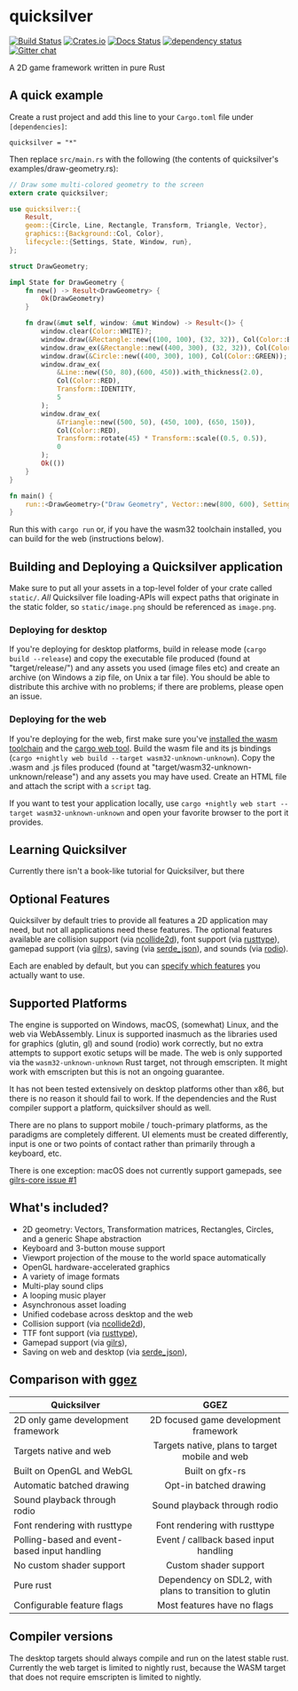 # quicksilver

[![Build Status](https://travis-ci.org/ryanisaacg/quicksilver.svg)](https://travis-ci.org/ryanisaacg/quicksilver)
[![Crates.io](https://img.shields.io/crates/v/quicksilver.svg)](https://crates.io/crates/quicksilver)
[![Docs Status](https://docs.rs/quicksilver/badge.svg)](https://docs.rs/quicksilver)
[![dependency status](https://deps.rs/repo/github/ryanisaacg/quicksilver/status.svg)](https://deps.rs/repo/github/ryanisaacg/quicksilver)
[![Gitter chat](https://badges.gitter.im/quicksilver-rs/Lobby.svg)](https://gitter.im/quicksilver-rs/Lobby?utm_source=badge&utm_medium=badge&utm_campaign=pr-badge&utm_content=badge)

A 2D game framework written in pure Rust

## A quick example

Create a rust project and add this line to your `Cargo.toml` file under `[dependencies]`:

    quicksilver = "*"

Then replace `src/main.rs` with the following (the contents of quicksilver's examples/draw-geometry.rs):

```rust
// Draw some multi-colored geometry to the screen
extern crate quicksilver;

use quicksilver::{
    Result,
    geom::{Circle, Line, Rectangle, Transform, Triangle, Vector},
    graphics::{Background::Col, Color},
    lifecycle::{Settings, State, Window, run},
};

struct DrawGeometry;

impl State for DrawGeometry {
    fn new() -> Result<DrawGeometry> {
        Ok(DrawGeometry)
    }

    fn draw(&mut self, window: &mut Window) -> Result<()> {
        window.clear(Color::WHITE)?;
        window.draw(&Rectangle::new((100, 100), (32, 32)), Col(Color::BLUE));
        window.draw_ex(&Rectangle::new((400, 300), (32, 32)), Col(Color::BLUE), Transform::rotate(45), 10);
        window.draw(&Circle::new((400, 300), 100), Col(Color::GREEN));
        window.draw_ex(
            &Line::new((50, 80),(600, 450)).with_thickness(2.0),
            Col(Color::RED),
            Transform::IDENTITY,
            5
        );
        window.draw_ex(
            &Triangle::new((500, 50), (450, 100), (650, 150)),
            Col(Color::RED),
            Transform::rotate(45) * Transform::scale((0.5, 0.5)),
            0
        );
        Ok(())
    }
}

fn main() {
    run::<DrawGeometry>("Draw Geometry", Vector::new(800, 600), Settings::default());
}
```

Run this with `cargo run` or, if you have the wasm32 toolchain installed, you can build for the web 
(instructions below).


## Building and Deploying a Quicksilver application

Make sure to put all your assets in a top-level folder of your crate called `static/`. *All* Quicksilver file loading-APIs will expect paths that originate in the static folder, so `static/image.png` should be referenced as `image.png`.

### Deploying for desktop

If you're deploying for desktop platforms, build in release mode (`cargo build --release`) 
and copy the executable file produced (found at "target/release/") and any assets you used (image files 
etc) and create an archive (on Windows a zip file, on Unix a tar file). You should be able to distribute
this archive with no problems; if there are problems, please open an issue.

### Deploying for the web

If you're deploying for the web, first make sure you've 
[installed the wasm toolchain](https://www.hellorust.com/news/native-wasm-target.html) 
and the [cargo web tool](https://github.com/koute/cargo-web). Build the 
wasm file and its js bindings (`cargo +nightly web build --target wasm32-unknown-unknown`). Copy the .wasm and .js
files produced (found at "target/wasm32-unknown-unknown/release") and any assets you may have used. Create an HTML file and attach the script with a `script` tag.

If you want to test your application locally, use `cargo +nightly web start --target wasm32-unknown-unknown` and open your favorite browser to the port it provides. 

## Learning Quicksilver

Currently there isn't a book-like tutorial for Quicksilver, but there 

## Optional Features

Quicksilver by default tries to provide all features a 2D application may need, but not all applications need these features. 
The optional features available are 
collision support (via [ncollide2d](https://github.com/sebcrozet/ncollide)), 
font support (via [rusttype](https://github.com/redox-os/rusttype)), 
gamepad support (via [gilrs](https://gitlab.com/gilrs-project/gilrs)), 
saving (via [serde_json](https://github.com/serde-rs/json)),
and sounds (via [rodio](https://github.com/tomaka/rodio)). 

Each are enabled by default, but you can [specify which features](https://doc.rust-lang.org/cargo/reference/specifying-dependencies.html#choosing-features) you actually want to use. 

## Supported Platforms

The engine is supported on Windows, macOS, (somewhat) Linux, and the web via WebAssembly. 
Linux is supported inasmuch as the libraries used for graphics (glutin, gl) and sound (rodio) work correctly, 
but no extra attempts to support exotic setups will be made. 
The web is only supported via the `wasm32-unknown-unknown` Rust target, not through emscripten.
It might work with emscripten but this is not an ongoing guarantee.

It has not been tested extensively on desktop platforms other than x86, but there is no reason it should fail to work. If the dependencies and the Rust compiler support a platform, quicksilver should as well.

There are no plans to support mobile / touch-primary platforms, as the paradigms are completely different. UI elements must be created differently, input is one or two points of contact rather than primarily through a keyboard, etc. 

There is one exception: macOS does not currently support gamepads, see [gilrs-core issue #1](https://gitlab.com/gilrs-project/gilrs-core/issues/1)

## What's included?

- 2D geometry: Vectors, Transformation matrices, Rectangles, Circles, and a generic Shape abstraction
- Keyboard and 3-button mouse support
- Viewport projection of the mouse to the world space automatically
- OpenGL hardware-accelerated graphics
- A variety of image formats
- Multi-play sound clips
- A looping music player
- Asynchronous asset loading
- Unified codebase across desktop and the web
- Collision support (via [ncollide2d](https://github.com/sebcrozet/ncollide)), 
- TTF font support (via [rusttype](https://github.com/redox-os/rusttype)), 
- Gamepad support (via [gilrs](https://gitlab.com/gilrs-project/gilrs)), 
- Saving on web and desktop (via [serde_json](https://github.com/serde-rs/json)),

## Comparison with [ggez](https://github.com/ggez/ggez)

| Quicksilver | GGEZ |
|-|:-:|
| 2D only game development framework | 2D focused game development framework |
| Targets native and web | Targets native, plans to target mobile and web |
| Built on OpenGL and WebGL | Built on gfx-rs |
| Automatic batched drawing | Opt-in batched drawing |
| Sound playback through rodio | Sound playback through rodio |
| Font rendering with rusttype | Font rendering with rusttype |
| Polling-based and event-based input handling | Event / callback based input handling |
| No custom shader support | Custom shader support |
| Pure rust | Dependency on SDL2, with plans to transition to glutin |
| Configurable feature flags | Most features have no flags |

## Compiler versions

The desktop targets should always compile and run on the latest stable rust. 
Currently the web target is limited to nightly rust, because the WASM target that does not require emscripten is limited to nightly.

